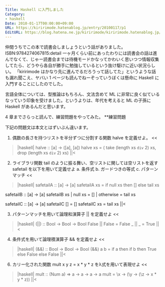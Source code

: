 ```yaml
---
Title: Haskell に入門しました
Category:
- haskell
Date: 2010-01-17T00:00:00+09:00
URL: https://kiririmode.hatenablog.jp/entry/20100117/p1
EditURL: https://blog.hatena.ne.jp/kiririmode/kiririmode.hatenablog.jp/atom/entry/8454420450078212243
---
```



仲間うちでこの本で読書会しましょうという話がありました。
ISBN:9784274067815:detail
一ヶ月くらい前にあったわりには読書会の話は進んでなくて、じゃー読書会までは待機モードかなってかわいく思いつつ情報収集してたら、どうやら各自が勝手に勉強しているという抜け駆けに近い状況らしい。
「kiririmode はかなり先に進んでるだろうって話してた」というような話も漏れ聞こえ、ヤバい 1 ページも読んでねーぞっていうぼくは懸命に Haskell に入門することにしたのでした。

言語全体については、型推論はもちろん、文法含めて ML に非常に良く似ているなっていう印象を受けました。というよりは、年代を考えると ML の子孫に Haskell があるんだと思います。

4 章までさらっと読んで、練習問題をやってみた。
**練習問題

下記の問題文は本文とはずいぶん違います。
>>
1. 偶数の長さを持つリストを半分ずつに分割する関数 halve を定義せよ。
<<

>|haskell|
halve :: [a] -> ([a], [a])
halve xs = ( take (length xs `div` 2) xs, drop (length xs `div` 2) xs)
||<

>>
2. ライブラリ関数 tail のように振る舞い、空リストに関しては空リストを返す safetail を以下を用いて定義せよ
  a. 条件式
  b. ガードつきの等式
  c. パターンマッチ
<<

>|haskell|
safetailA :: [a] -> [a]
safetailA xs = if null xs then []
                          else tail xs     
                               
safetailB :: [a] -> [a]
safetailB xs | null xs = [] 
             | otherwise = tail xs
               
safetailC :: [a] -> [a]
safetailC [] = []
safetailC xs = tail xs
||<

>>
3. パターンマッチを用いて論理和演算子 || を定義せよ
<<
>|haskell|
(||) :: Bool -> Bool -> Bool
False || False = False
_ || _ = True
||<

>>
4. 条件式を用いて論理積演算子 && を定義せよ
<<
>|haskell|
(&&) :: Bool -> Bool -> Bool
(&&) a b = if a then 
             if b then True
             else False
           else False
||<

>>
6. カリー化された関数 mult x y z = x * y * z をλ式を用いて表現せよ
<<
>|haskell|
mult :: (Num a) => a -> a -> a -> a
mult = \x -> (\y -> (\z -> x * y * z))
||<
